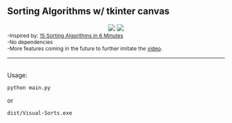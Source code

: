 <h2>Sorting Algorithms w/ tkinter canvas</h2>

<div align="center">
    <img src="https://i.imgur.com/JUnnXam.png">
    <img src="https://i.imgur.com/YHPmbYT.png">
</div>

<span style="font-size:12;">
    -Inspired by: <a href="https://www.youtube.com/watch?v=kPRA0W1kECg">15 Sorting Algorithms in 6 Minutes</a>
    <br>
    -No dependencies
    <br>
    -More features coming in the future to further imitate the <a href="https://www.youtube.com/watch?v=kPRA0W1kECg">video</a>.
</span>

<hr><br>
Usage:

`python main.py`

or 

`dist/Visual-Sorts.exe` 